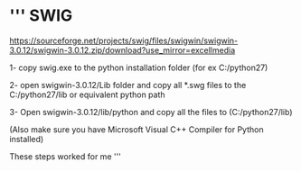 '''
SWIG
======

https://sourceforge.net/projects/swig/files/swigwin/swigwin-3.0.12/swigwin-3.0.12.zip/download?use_mirror=excellmedia

1- copy swig.exe to the python installation folder (for ex C:/python27)

2- open swigwin-3.0.12/Lib folder and copy all *.swg files to the C:/python27/lib or equivalent python path

3- Open swigwin-3.0.12/lib/python and copy all the files to (C:/python27/lib)

(Also make sure you have Microsoft Visual C++ Compiler for Python installed)

These steps worked for me
'''
